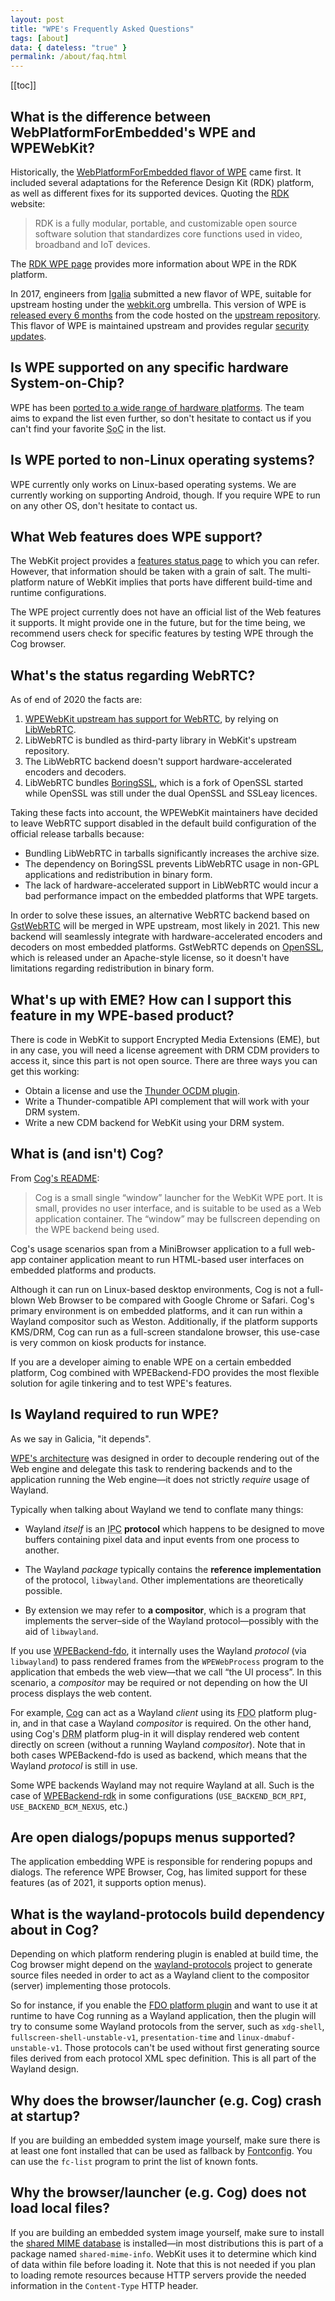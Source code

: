 ```yaml
---
layout: post
title: "WPE's Frequently Asked Questions"
tags: [about]
data: { dateless: "true" }
permalink: /about/faq.html
---
```


[[toc]]

## What is the difference between WebPlatformForEmbedded's WPE and WPEWebKit?

Historically, the [WebPlatformForEmbedded flavor of WPE](https://github.com/WebPlatformForEmbedded/WPEWebKit) came first. It included several adaptations for the Reference Design Kit (RDK) platform, as well as different fixes for its supported devices. Quoting the [RDK](https://rdkcentral.com/) website:

> RDK is a fully modular, portable, and customizable open source software
> solution that standardizes core functions used in video, broadband and IoT
> devices.

The [RDK WPE page](https://wiki.rdkcentral.com/display/RDK/WPE) provides more
information about WPE in the RDK platform.

In 2017, engineers from [Igalia](https://igalia.com) submitted a new flavor of WPE, suitable for upstream hosting under the [webkit.org](https://webkit.org/) umbrella. This version of WPE is [released every 6 months](/release/schedule) from the code hosted on the [upstream repository](https://github.com/WebKit/WebKit). This flavor of WPE is maintained upstream and provides regular [security updates](/security).


## Is WPE supported on any specific hardware System-on-Chip?

WPE has been [ported to a wide range of hardware platforms](https://wpewebkit.org/about/supported-hardware.html). The team aims to expand the list even further, so don't hesitate to contact us if you can't find your favorite <acronym title="System-on-Chip">SoC</acronym> in the list.


## Is WPE ported to non-Linux operating systems?

WPE currently only works on Linux-based operating systems. We are currently working on supporting Android, though. If you require WPE to run on any other OS, don't hesitate to contact us.


## What Web features does WPE support?

The WebKit project provides a [features status page](https://webkit.org/status/) to which you can refer. However, that information should be taken with a grain of salt. The multi-platform nature of WebKit implies that ports have different build-time and runtime configurations.

The WPE project currently does not have an official list of the Web features it supports. It might provide one in the future, but for the time being, we recommend users check for specific features by testing WPE through the Cog browser.


## What's the status regarding WebRTC? 

As of end of 2020 the facts are:

1. [WPEWebKit upstream has support for WebRTC](https://blogs.gnome.org/tsaunier/2018/07/31/webkitgtk-and-wpe-gains-webrtc-support-back/), by relying on [LibWebRTC](https://webrtc.googlesource.com/src/).
2. LibWebRTC is bundled as third-party library in WebKit's upstream repository.
3. The LibWebRTC backend doesn't support hardware-accelerated encoders and decoders.
4. LibWebRTC bundles [BoringSSL](https://boringssl.googlesource.com/boringssl/), which is a fork of OpenSSL started while OpenSSL
   was still under the dual OpenSSL and SSLeay licences.

Taking these facts into account, the WPEWebKit maintainers have decided to leave WebRTC support disabled in the default build configuration of the official release tarballs because:

- Bundling LibWebRTC in tarballs significantly increases the archive size.
- The dependency on BoringSSL prevents LibWebRTC usage in non-GPL applications
  and redistribution in binary form.
- The lack of hardware-accelerated support in LibWebRTC would incur a bad
  performance impact on the embedded platforms that WPE targets.
  
In order to solve these issues, an alternative WebRTC backend based on [GstWebRTC](http://blog.nirbheek.in/2018/02/gstreamer-webrtc.html) will be merged in WPE upstream, most likely in 2021. This new backend will seamlessly integrate with hardware-accelerated encoders and decoders on most embedded platforms. GstWebRTC depends on [OpenSSL](https://www.openssl.org/), which is released under an Apache-style license, so it doesn't have limitations regarding redistribution in binary form.


## What's up with EME? How can I support this feature in my WPE-based product?

There is code in WebKit to support Encrypted Media Extensions (EME), but in any case, you will need a license agreement with DRM CDM providers to access it, since this part is not open source. There are three ways you can get this working:

- Obtain a license and use the [Thunder OCDM plugin](https://github.com/rdkcentral/Thunder).
- Write a Thunder-compatible API complement that will work with your DRM system.
- Write a new CDM backend for WebKit using your DRM system.


## What is (and isn't) Cog?

From [Cog's README](https://github.com/igalia/cog):

> Cog is a small single “window” launcher for the WebKit WPE port. It is small,
> provides no user interface, and is suitable to be used as a Web application
> container. The “window” may be fullscreen depending on the WPE backend being
> used.

Cog's usage scenarios span from a MiniBrowser application to a full web-app container application meant to run HTML-based user interfaces on embedded platforms and products.

Although it can run on Linux-based desktop environments, Cog is not a full-blown Web Browser to be compared with Google Chrome or Safari. Cog's primary environment is on embedded platforms, and it can run within a Wayland compositor such as Weston. Additionally, if the platform supports KMS/DRM, Cog can run as a full-screen standalone browser, this use-case is very common on kiosk products for instance.

If you are a developer aiming to enable WPE on a certain embedded platform, Cog combined with WPEBackend-FDO provides the most flexible solution for agile tinkering and to test WPE's features.


## Is Wayland required to run WPE?

As we say in Galicia, "it depends".

[WPE's architecture](/about/architecture.html) was designed in order to
decouple rendering out of the Web engine and delegate this task to rendering
backends and to the application running the Web engine—it does not strictly
*require* usage of Wayland.

Typically when talking about Wayland we tend to conflate many things:

* Wayland *itself* is an <abbr title="Inter-Process Communication">IPC</abbr>
  **protocol** which happens to be designed to move buffers containing pixel
  data and input events from one process to another.

* The Wayland *package* typically contains the **reference implementation**
  of the protocol, `libwayland`. Other implementations are theoretically
  possible.

* By extension we may refer to **a compositor**, which is a program that
  implements the server–side of the Wayland
  protocol—possibly with the aid of `libwayland`.

If you use [WPEBackend-fdo][fdo-backend], it internally uses the Wayland
*protocol* (via `libwayland`) to pass rendered frames from the `WPEWebProcess`
program to the application that embeds the web view—that we call “the UI
process”. In this scenario, a *compositor* may be required or not depending on
how the UI process displays the web content.

For example, [Cog][cog-github] can act as a Wayland *client* using its <abbr
title="FreeDesktop.Org">FDO</abbr> platform plug-in, and in that case a
Wayland *compositor* is required. On the other hand, using Cog's <abbr
title="Direct Rendering Manager">DRM</abbr> platform plug-in it will display
rendered web content directly on screen (without a running Wayland
*compositor*). Note that in both cases WPEBackend-fdo is used as backend,
which means that the Wayland *protocol* is still in use.

Some WPE backends Wayland may not require Wayland at all. Such is the case
of [WPEBackend-rdk][rdk-backend] in some configurations
(`USE_BACKEND_BCM_RPI`, `USE_BACKEND_BCM_NEXUS`, etc.)

[cog-github]: https://github.com/Igalia/cog
[fdo-backend]: https://github.com/Igalia/WPEBackend-fdo
[rdk-backend]: https://github.com/WebPlatformForEmbedded/WPEBackend-rdk

## Are open dialogs/popups menus supported?

The application embedding WPE is responsible for rendering popups and dialogs. The reference WPE Browser, Cog, has limited support for these features (as of 2021, it supports option menus).


## What is the wayland-protocols build dependency about in Cog?

Depending on which platform rendering plugin is enabled at build time, the Cog browser might depend on the [wayland-protocols](https://github.com/wayland-project/wayland-protocols) project to generate source files needed in order to act as a Wayland client to the compositor (server) implementing those protocols.

So for instance, if you enable the [FDO platform plugin](https://github.com/Igalia/cog/blob/master/CMakeLists.txt#L57) and want to use it at runtime to have Cog running as a Wayland application, then the plugin will try to consume some Wayland protocols from the server, such as `xdg-shell`, `fullscreen-shell-unstable-v1`, `presentation-time` and `linux-dmabuf-unstable-v1`. Those protocols can't be used without first generating source files derived from each protocol XML spec definition. This is all part of the Wayland design.


## Why does the browser/launcher (e.g. Cog) crash at startup?

If you are building an embedded system image yourself, make sure there is at least one font installed that can be used as fallback by [Fontconfig](https://www.freedesktop.org/wiki/Software/fontconfig/). You can use the `fc-list` program to print the list of known fonts.


## Why the browser/launcher (e.g. Cog) does not load local files?

If you are building an embedded system image yourself, make sure to install
the [shared MIME database][shared-mime-db] is installed—in most distributions
this is part of a package named `shared-mime-info`. WebKit uses it to
determine which kind of data within file before loading it. Note that this is
not needed if you plan to loading remote resources because HTTP servers
provide the needed information in the `Content-Type` HTTP header.

[shared-mime-db]: https://www.freedesktop.org/wiki/Specifications/shared-mime-info-spec/
